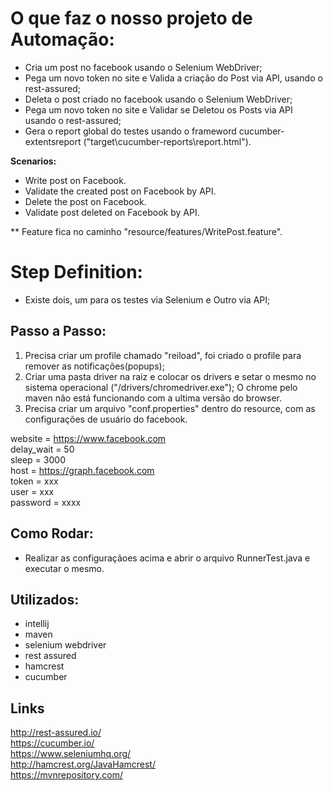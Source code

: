 
# O que faz o nosso projeto de Automação:
- Cria um post no facebook usando o Selenium WebDriver;
- Pega um novo token no site e Valida a criação do Post via API, usando o rest-assured;
- Deleta o post criado no facebook usando o Selenium WebDriver;
- Pega um novo token no site e Validar se Deletou os Posts via API usando o rest-assured;
- Gera o report global do testes usando o frameword cucumber-extentsreport ("target\cucumber-reports\report.html").

**Scenarios:**
- Write post on Facebook.
- Validate the created post on Facebook by API.
- Delete the post on Facebook.
- Validate post deleted on Facebook by API.

** Feature fica no caminho "resource/features/WritePost.feature".

# Step Definition:
- Existe dois, um para os testes via Selenium e Outro via API;

## Passo  a Passo:
1. Precisa criar um profile chamado "reiload", foi criado o profile para remover as notificações(popups);
2. Criar uma pasta driver na raiz e colocar os drivers e setar o mesmo no sistema operacional ("/drivers/chromedriver.exe");
   O chrome pelo maven não está funcionando com a ultima versão do browser.
3. Precisa criar um arquivo "conf.properties" dentro do resource, com as configurações de usuário do facebook.

website = https://www.facebook.com  
delay_wait = 50  
sleep =  3000  
host = https://graph.facebook.com  
token = xxx  
user = xxx  
password = xxxx  

## Como Rodar:

- Realizar as configuraçãoes acima e abrir o arquivo RunnerTest.java e executar o mesmo.

## Utilizados:
- intellij
- maven
- selenium webdriver
- rest assured
- hamcrest
- cucumber

## Links
http://rest-assured.io/  
https://cucumber.io/  
https://www.seleniumhq.org/  
http://hamcrest.org/JavaHamcrest/  
https://mvnrepository.com/

